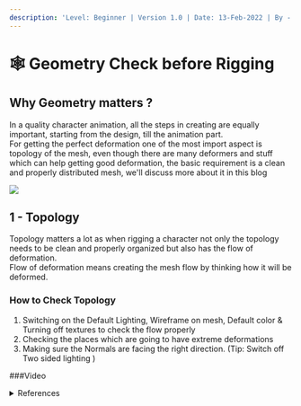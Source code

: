 ```yaml
---
description: 'Level: Beginner | Version 1.0 | Date: 13-Feb-2022 | By - Himanshi Ahuja'
---
```


# 🕸 Geometry Check before Rigging

## Why Geometry matters ?

In a quality character animation, all the steps in creating are equally important, starting from the design, till the animation part. \
For getting the perfect deformation one of the most import aspect is topology of the mesh, even though there are many deformers and stuff which can help getting good deformation, the basic requirement is a clean and properly distributed mesh, we'll discuss more about it in this blog

![](../../.gitbook/assets/maya\_bHaTNPipgX.gif)

## 1 -  Topology

Topology matters a lot as when rigging a character not only the topology needs to be clean and properly organized but also has the flow of deformation.\
Flow of deformation means creating  the mesh flow by thinking how it will be deformed.

### How to Check Topology

1. Switching on the Default Lighting, Wireframe on mesh, Default color & Turning off textures to check the flow properly
2. Checking the places which are going to have extreme deformations&#x20;
3. Making sure the Normals are facing the right direction. (Tip: Switch off Two sided lighting )

\###Video













<details>

<summary>References </summary>

[https://sketchfab.com/3d-models/base-mesh-01-7fd03337ae85486192094b506722375c](https://sketchfab.com/3d-models/base-mesh-01-7fd03337ae85486192094b506722375c)

</details>
